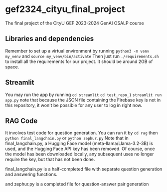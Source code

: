 # gef2324_cityu_final_project
The final project of the CityU GEF 2023-2024 GenAI OSALP course

## Libraries and dependencies
Remember to set up a virtual environment by running `python3 -m venv my_venv` and `source my_venv/bin/activate`
Then just run  `./requirements.sh` to install all the requirements for our project.
It should be around 2GB of space.

## Streamlit
You may run the app by running
`cd streamlit`
`cd test_repo_1`
`streamlit run app.py`
note that because the JSON file containing the Firebase key is not in this repository, it won't be possible for any user to log in right now.

## RAG Code
It involves test code for question generation.
You can run it by 
`cd rag`
then
`python final_langchain.py` or `python zephur.py`
Note that in final_langchain.py, a Hugging Face model (meta-llama/Llama-3.2-3B) is used, and the Hugging Face API key has been removed. Of course, once the model has been downloaded locally, any subsequent uses no longer require the key, but that has not been done.

final_langchain.py is a half-completed file with separate question generation and answering functions.

and zephur.py is a completed file for question-answer pair generation

